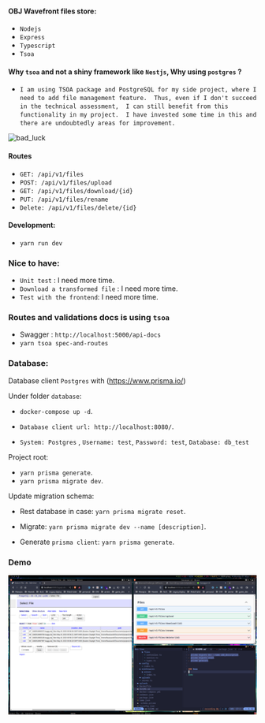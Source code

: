 #### OBJ Wavefront files store:

- `Nodejs`
- `Express`
- `Typescript`
- `Tsoa`

#### Why `tsoa` and not a shiny framework like `Nestjs`, Why using `postgres` ?

- `I am using TSOA package and PostgreSQL for my side project, where I need to add file management feature. 
  Thus, even if I don't succeed in the technical assessment, 
  I can still benefit from this functionality in my project. 
  I have invested some time in this and there are undoubtedly areas for improvement.`

![bad_luck](https://www.gifcen.com/wp-content/uploads/2021/06/meme-gif-4.gif)

#### Routes

- `GET: /api/v1/files`
- `POST: /api/v1/files/upload`
- `GET: /api/v1/files/download/{id}`
- `PUT: /api/v1/files/rename`
- `Delete: /api/v1/files/delete/{id}`


#### Development:

- `yarn run dev`

### Nice to have:

- `Unit test` : I need more time.
- `Download a transformed file` : I need more time.
- `Test with the frontend`: I need more time.

### Routes and validations docs is using `tsoa`

- Swagger : `http://localhost:5000/api-docs`
- `yarn tsoa spec-and-routes`

### Database:

Database client  `Postgres` with (https://www.prisma.io/)

Under folder `database`:

- `docker-compose up -d`.

- `Database client url: http://localhost:8080/`.
- `System: Postgres` , `Username: test`, `Password: test`, `Database: db_test`

Project root: 

- `yarn prisma generate`.
- `yarn prisma migrate dev`.

Update migration schema:


- Rest database in case: `yarn prisma migrate reset`.

- Migrate: `yarn prisma migrate dev --name [description]`.

- Generate `prisma client`: `yarn prisma generate`.


### Demo

![demo](demo/3dversetest.png)
